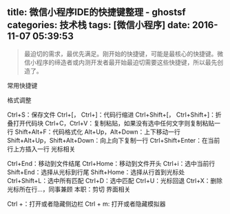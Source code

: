 title: 微信小程序IDE的快捷键整理 - ghostsf
categories: 技术栈
tags: [微信小程序]
date: 2016-11-07 05:39:53
---
> 最迫切的需求，最优先满足。刚开始的快捷键，可能是最核心的快捷键。微信小程序的缔造者或内测开发者最开始最迫切需要这些快捷键，所以最先创造了。

常用快捷键

格式调整

Ctrl+S：保存文件
Ctrl+[， Ctrl+]：代码行缩进
Ctrl+Shift+[， Ctrl+Shift+]：折叠打开代码块
Ctrl+C，Ctrl+V：复制粘贴，如果没有选中任何文字则复制粘贴一行
Shift+Alt+F：代码格式化
Alt+Up，Alt+Down：上下移动一行
Shift+Alt+Up，Shift+Alt+Down：向上向下复制一行
Ctrl+Shift+Enter：在当前行上方插入一行
光标相关

Ctrl+End：移动到文件结尾
Ctrl+Home：移动到文件开头
Ctrl+i：选中当前行
Shift+End：选择从光标到行尾
Shift+Home：选择从行首到光标处
Ctrl+Shift+L：选中所有匹配
Ctrl+D：选中匹配
Ctrl+U：光标回退
Ctrl+X：删除光标所在行…，同事兼顾 本职：剪切
界面相关

Ctrl +：打开或者隐藏侧边栏
Ctrl + m: 打开或者隐藏模拟器

